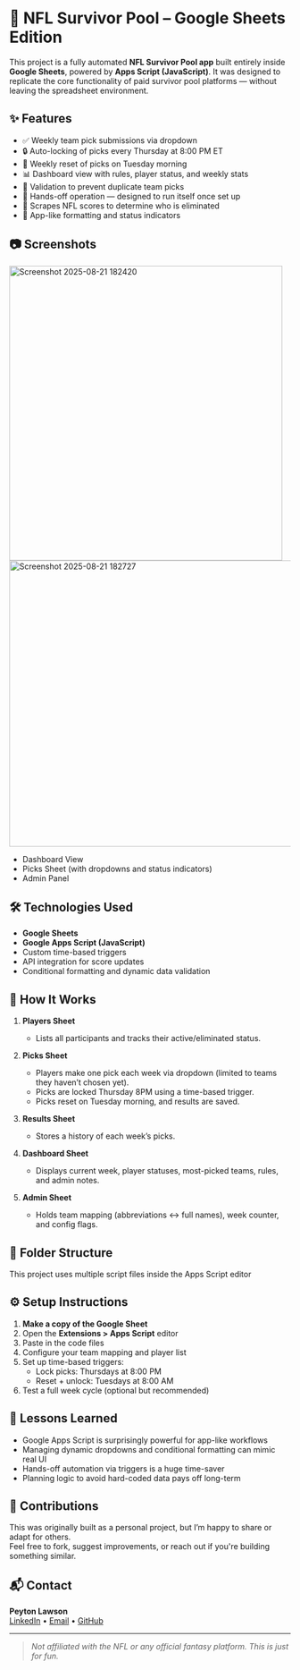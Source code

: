 # 🏈 NFL Survivor Pool – Google Sheets Edition

This project is a fully automated **NFL Survivor Pool app** built entirely inside **Google Sheets**, powered by **Apps Script (JavaScript)**. It was designed to replicate the core functionality of paid survivor pool platforms — without leaving the spreadsheet environment.

## ✨ Features

- ✅ Weekly team pick submissions via dropdown
- 🔒 Auto-locking of picks every Thursday at 8:00 PM ET
- 🔁 Weekly reset of picks on Tuesday morning
- 📊 Dashboard view with rules, player status, and weekly stats
- 🧠 Validation to prevent duplicate team picks
- 🧼 Hands-off operation — designed to run itself once set up
- 📡 Scrapes NFL scores to determine who is eliminated
- 🎨 App-like formatting and status indicators

## 📷 Screenshots
<img width="489" height="527" alt="Screenshot 2025-08-21 182420" src="https://github.com/user-attachments/assets/1d6912b8-04a4-4556-b841-3b9b84dbd69e" />

<img width="685" height="512" alt="Screenshot 2025-08-21 182727" src="https://github.com/user-attachments/assets/3aa3169e-5a3b-46a0-af0a-05c2bbd7c215" />


- Dashboard View
- Picks Sheet (with dropdowns and status indicators)
- Admin Panel

## 🛠 Technologies Used

- **Google Sheets**
- **Google Apps Script (JavaScript)**
- Custom time-based triggers
- API integration for score updates
- Conditional formatting and dynamic data validation

## 🚦 How It Works

1. **Players Sheet**  
   - Lists all participants and tracks their active/eliminated status.
  
2. **Picks Sheet**  
   - Players make one pick each week via dropdown (limited to teams they haven’t chosen yet).
   - Picks are locked Thursday 8PM using a time-based trigger.
   - Picks reset on Tuesday morning, and results are saved.

3. **Results Sheet**  
   - Stores a history of each week’s picks.

4. **Dashboard Sheet**  
   - Displays current week, player statuses, most-picked teams, rules, and admin notes.

5. **Admin Sheet**  
   - Holds team mapping (abbreviations ↔ full names), week counter, and config flags.

## 🧩 Folder Structure

This project uses multiple script files inside the Apps Script editor


## ⚙️ Setup Instructions

1. **Make a copy of the Google Sheet**
2. Open the **Extensions > Apps Script** editor
3. Paste in the code files
4. Configure your team mapping and player list
5. Set up time-based triggers:
   - Lock picks: Thursdays at 8:00 PM
   - Reset + unlock: Tuesdays at 8:00 AM
6. Test a full week cycle (optional but recommended)

## 🧠 Lessons Learned

- Google Apps Script is surprisingly powerful for app-like workflows
- Managing dynamic dropdowns and conditional formatting can mimic real UI
- Hands-off automation via triggers is a huge time-saver
- Planning logic to avoid hard-coded data pays off long-term

## 🤝 Contributions

This was originally built as a personal project, but I’m happy to share or adapt for others.  
Feel free to fork, suggest improvements, or reach out if you're building something similar.

## 📬 Contact

**Peyton Lawson**  
[LinkedIn](https://www.linkedin.com/in/peyton-e-lawson) • [Email](mailto:peyton.e.lawson@gmail.com) • [GitHub](https://github.com/peytonlawson)

---

> *Not affiliated with the NFL or any official fantasy platform. This is just for fun.*


